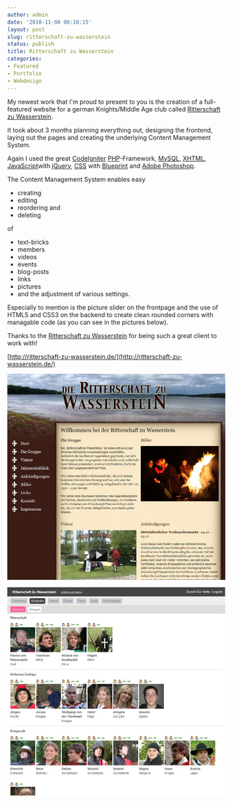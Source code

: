```yaml
---
author: admin
date: '2010-11-08 00:10:15'
layout: post
slug: ritterschaft-zu-wasserstein
status: publish
title: Ritterschaft zu Wasserstein
categories:
- Featured
- Portfolio
- Webdesign
---
```


My newest work that I'm proud to present to you is the creation of a
full-featured website for a german Knights/Middle Age club called
[Ritterschaft zu Wasserstein](http://ritterschaft-zu-wasserstein.de/).

It took about 3 months planning everything out, designing the frontend,
laying out the pages and creating the underlying Content Management
System.

Again I used the great [CodeIgniter](http://codeigniter.com/)
[PHP](http://www.php.net/)-Framework, [MySQL](http://www.mysql.com/),
[XHTML](http://en.wikipedia.org/wiki/XHTML),
[JavaScript](http://en.wikipedia.org/wiki/JavaScript)with
[jQuery](http://jquery.com/),
[CSS](http://en.wikipedia.org/wiki/Cascading_Style_Sheets) with
[Blueprint](http://www.blueprintcss.org/) and [Adobe
Photoshop](http://www.adobe.com/products/photoshop/photoshop/).

The Content Management System enables easy

-   creating
-   editing
-   reordering and
-   deleting

of

-   text-bricks
-   members
-   videos
-   events
-   blog-posts
-   links
-   pictures
-   and the adjustment of various settings.

Especially to mention is the picture slider on the frontpage and the use
of HTML5 and CSS3 on the backend to create clean rounded corners with
managable code (as you can see in the pictures below).

Thanks to the [Ritterschaft zu
Wasserstein](http://ritterschaft-zu-wasserstein.de/) for being such a
great client to work with!

[http://ritterschaft-zu-wasserstein.de/](http://ritterschaft-zu-wasserstein.de/)

[![Frontend](/images/rzw-f.jpg)](/images-full/rzw-f.jpg)

[![Backend](/images/rzw-g.jpg)](/images-full/rzw-g.jpg)
